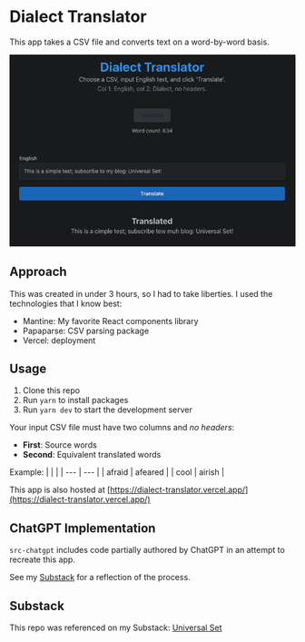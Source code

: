 # Dialect Translator

This app takes a CSV file and converts text on a word-by-word basis.

![Screenshot of the web app](./public/screenshot.png)

## Approach

This was created in under 3 hours, so I had to take liberties. I used the technologies that I know best:

- Mantine: My favorite React components library
- Papaparse: CSV parsing package
- Vercel: deployment

## Usage

1. Clone this repo
2. Run `yarn` to install packages
3. Run `yarn dev` to start the development server

Your input CSV file must have two columns and _no headers_:

- **First**: Source words
- **Second**: Equivalent translated words

Example:
| | |
| --- | --- |
| afraid | afeared |
| cool | airish |

This app is also hosted at [https://dialect-translator.vercel.app/](https://dialect-translator.vercel.app/)

## ChatGPT Implementation

`src-chatgpt` includes code partially authored by ChatGPT in an attempt to recreate this app.

See my [Substack](https://universalset.substack.com/) for a reflection of the process.

## Substack

This repo was referenced on my Substack: [Universal Set](https://universalset.substack.com/)
